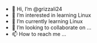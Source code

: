 - 👋 Hi, I’m @grizzali24
- 👀 I’m interested in learning Linux
- 🌱 I’m currently learning Linux
- 💞️ I’m looking to collaborate on ...
- 📫 How to reach me ...

<!---
grizzali24/grizzali24 is a ✨ special ✨ repository because its `README.md` (this file) appears on your GitHub profile.
You can click the Preview link to take a look at your changes.
--->
